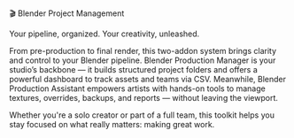 🎬 Blender Project Management

Your pipeline, organized. Your creativity, unleashed.

From pre-production to final render, this two-addon system brings clarity and control to your Blender pipeline.
Blender Production Manager is your studio’s backbone — it builds structured project folders and offers a powerful dashboard to track assets and teams via CSV.
Meanwhile, Blender Production Assistant empowers artists with hands-on tools to manage textures, overrides, backups, and reports — without leaving the viewport.

Whether you're a solo creator or part of a full team, this toolkit helps you stay focused on what really matters: making great work.
